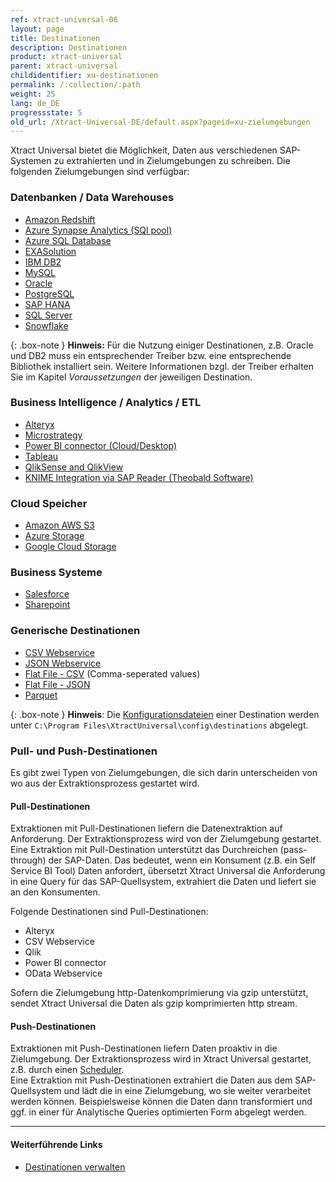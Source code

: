 ```yaml
---
ref: xtract-universal-06
layout: page
title: Destinationen 
description: Destinationen
product: xtract-universal
parent: xtract-universal
childidentifier: xu-destinationen
permalink: /:collection/:path
weight: 25
lang: de_DE
progressstate: 5
old_url: /Xtract-Universal-DE/default.aspx?pageid=xu-zielumgebungen
---
```

              
Xtract Universal bietet die Möglichkeit, Daten aus verschiedenen SAP-Systemen zu extrahierten und in Zielumgebungen zu schreiben. 
Die folgenden Zielumgebungen sind verfügbar:

### Datenbanken / Data Warehouses

- [Amazon Redshift](./xu-destinationen/redshift) 
- [Azure Synapse Analytics (SQl pool)](./xu-destinationen/azure-synapse-analytics) 
- [Azure SQL Database](./xu-destinationen/microsoft-sql-server) 
- [EXASolution](./xu-destinationen/exasol) 
- [IBM DB2](./xu-destinationen/ibm-db2) 
- [MySQL](./xu-destinationen/mysql) 
- [Oracle](./xu-destinationen/oracle) 
- [PostgreSQL](./xu-destinationen/postgreSQL)
- [SAP HANA](./xu-destinationen/hana) 
- [SQL Server](./xu-destinationen//microsoft-sql-server) 
- [Snowflake](./xu-destinationen/snowflake)

{: .box-note }
**Hinweis:** Für die Nutzung einiger Destinationen, z.B. Oracle und DB2 muss ein entsprechender Treiber bzw. eine entsprechende Bibliothek installiert sein.
Weitere Informationen bzgl. der Treiber erhalten Sie im Kapitel *Voraussetzungen* der jeweiligen Destination.

### Business Intelligence / Analytics / ETL

- [Alteryx](./xu-destinationen/alteryx-de) 
- [Microstrategy](./xu-destinationen/microstrategy)
- [Power BI connector (Cloud/Desktop)](./xu-destinationen/Power-BI-Connector) 
- [Tableau](./xu-destinationen/tableau) 
- [QlikSense and QlikView](./xu-destinationen/qlik)  
- [KNIME Integration via SAP Reader (Theobald Software)](https://kb.theobald-software.com/xtract-universal/knime-integration-via-sap-reader)

### Cloud Speicher

- [Amazon AWS S3](./xu-destinationen/amazon_aws_s3)
- [Azure Storage](./xu-destinationen/azure-storage) 
- [Google Cloud Storage](./xu-destinationen/google-cloud-storage)

### Business Systeme

- [Salesforce](./xu-destinationen/salesforce) 
- [Sharepoint](./xu-destinationen/sharepoint) 

### Generische Destinationen

- [CSV Webservice](./xu-destinationen/csv-via-http) 
- [JSON Webservice](./xu-destinationen/json-via-http)  
- [Flat File - CSV](./xu-destinationen/csv-flat-file) (Comma-seperated values)
- [Flat File - JSON](./xu-destinationen/json-flat-file)
- [Parquet](./xu-destinationen/parquet)


{: .box-note }
**Hinweis**: Die [Konfigurationsdateien](./fortgeschrittene-techniken/backup-und-migration#konfigurationsdateien) einer Destination werden unter `C:\Program Files\XtractUniversal\config\destinations` abgelegt.

### Pull- und Push-Destinationen

Es gibt zwei Typen von Zielumgebungen, die sich darin unterscheiden von wo aus der Extraktionsprozess gestartet wird. 

#### Pull-Destinationen
Extraktionen mit Pull-Destinationen liefern die Datenextraktion auf Anforderung. Der Extraktionsprozess wird von der Zielumgebung gestartet.
Eine Extraktion mit Pull-Destination unterstützt das Durchreichen (pass-through) der SAP-Daten.
Das bedeutet, wenn ein Konsument (z.B. ein Self Service BI Tool) Daten anfordert, übersetzt Xtract Universal die Anforderung in eine Query für das SAP-Quellsystem, extrahiert die Daten und liefert sie an den Konsumenten.

Folgende Destinationen sind Pull-Destinationen: 
- Alteryx
- CSV Webservice 
- Qlik
- Power BI connector
- OData Webservice 

Sofern die Zielumgebung http-Datenkomprimierung via gzip unterstützt, sendet Xtract Universal die Daten als gzip komprimierten http stream.

#### Push-Destinationen

Extraktionen mit Push-Destinationen liefern Daten proaktiv in die Zielumgebung. Der Extraktionsprozess wird in Xtract Universal gestartet, z.B. durch einen [Scheduler](./automation/call-via-scheduler).<br>
Eine Extraktion mit Push-Destinationen extrahiert die Daten aus dem SAP-Quellsystem und lädt die in eine Zielumgebung, wo sie weiter verarbeitet werden können. 
Beispielsweise können die Daten dann transformiert und ggf. in einer für Analytische Queries optimierten Form abgelegt werden.

******
#### Weiterführende Links
- [Destinationen verwalten](./xu-destinationen/ziele-verwalten)
